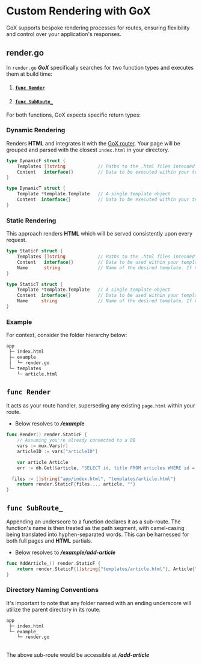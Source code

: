 # Custom Rendering with GoX

GoX supports bespoke rendering processes for routes, ensuring flexibility and control over your application's responses.

## render.go

In `render.go` *__GoX__* specifically searches for two function types and executes them at build time:

1. #### [`func Render`](#func-render)
2. #### [`func SubRoute_`](#func-subroute-)

For both functions, GoX expects specific return types:

### Dynamic Rendering
Renders __HTML__ and integrates it with the [GoX router](#gox-router). Your page will be grouped and parsed with the closest `index.html` in your directory.

```go
type DynamicF struct {
	Templates []string            // Paths to the .html files intended for execution
	Content   interface{}         // Data to be executed within your template
}

type DynamicT struct {
	Template *template.Template   // A single template object
	Content  interface{}          // Data to be executed within your template
}
```

### Static Rendering 
This approach renders __HTML__ which will be served consistently upon every request.

```go
type StaticF struct {
	Templates []string            // Paths to the .html files intended for execution
	Content   interface{}         // Data to be used within your template
	Name      string              // Name of the desired template. If no execution is needed, use ""
}

type StaticT struct {
	Template *template.Template   // A single template object
	Content  interface{}          // Data to be used within your template
	Name     string               // Name of the desired template. If no execution is needed, use ""
}
```



### Example

For context, consider the folder hierarchy below:

```bash
app
 ├─ index.html
 ├─ example
 │  └─ render.go
 └─ templates
    └─ article.html
```

## `func Render`

It acts as your route handler, superseding any existing `page.html` within your route.

- Below resolves to
__*/example*__

```go
func Render() render.StaticF {
	// Assuming you're already connected to a DB 
	vars := mux.Vars(r)
	articleID := vars["articleID"]

	var article Article
	err := db.Get(&article, "SELECT id, title FROM articles WHERE id = $1", articleID)

  files := []string{"app/index.html", "templates/article.html"}
	return render.StaticF{files..., article, ""}
}
```

## `func SubRoute_`

Appending an underscore to a function declares it as a sub-route. The function's name is then treated as the path segment, with camel-casing being translated into hyphen-separated words. This can be harnessed for both full pages and __HTML__ partials.

- Below resolves to
__*/example/add-article*__

```go
func AddArticle_() render.StaticF {
	return render.StaticF{[]string{"templates/article.html"}, Article{"Article", "Description"}, "article"}
}
```


### Directory Naming Conventions

It's important to note that any folder named with an ending underscore will utilize the parent directory in its route.

```bash
app
 ├─ index.html
 └─ example_
    └─ render.go
```

\
The above sub-route would be accessible at __*/add-article*__  
